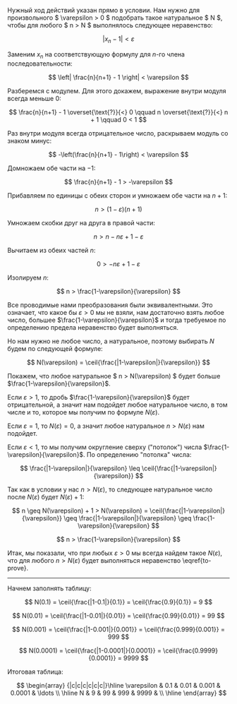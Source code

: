 Нужный ход действий указан прямо в условии. Нам нужно для произвольного $ \varepsilon > 0 $ подобрать такое натуральное $ N $, чтобы для любого $ n > N $ выполнялось следующее неравенство:

$$ |x_n - 1| < \varepsilon $$

Заменим $x_n$ на соответствующую формулу для $n$-го члена последовательности:

$$ \left| \frac{n}{n+1} - 1 \right| < \varepsilon $$

Разберемся с модулем. Для этого докажем, выражение внутри модуля всегда меньше $0$:

$$ \frac{n}{n+1} - 1 \overset{\text{?}}{<} 0 \qquad n \overset{\text{?}}{<} n + 1 \qquad 0 < 1  $$

Раз внутри модуля всегда отрицательное число, раскрываем модуль со знаком минус:

$$
    -\left(\frac{n}{n+1} - 1\right) < \varepsilon
$$

Домножаем обе части на $-1$:

$$ \frac{n}{n+1} - 1 > -\varepsilon $$

Прибавляем по единицы с обеих сторон и умножаем обе части на $n+1$:

$$ n > (1 - \varepsilon)(n+1) $$

Умножаем скобки друг на друга в правой части:

$$ n > n - n\varepsilon + 1 - \varepsilon $$

Вычитаем из обеих частей $n$:

$$ 0 > -n\varepsilon + 1 - \varepsilon $$

Изолируем $n$:

$$ n > \frac{1-\varepsilon}{\varepsilon} $$

Все проводимые нами преобразования были эквивалентными. Это означает, что какое бы $\varepsilon > 0$ мы не взяли, нам достаточно взять любое число, большее $\frac{1-\varepsilon}{\varepsilon}$ и тогда требуемое по определению предела неравенство будет выполняться.

Но нам нужно не любое число, а натуральное, поэтому выбирать $N$ будем по следующей формуле:

$$ N(\varepsilon) = \ceil{\frac{|1-\varepsilon|}{\varepsilon}} $$

Покажем, что любое натуральное $ n > N(\varepsilon) $ будет больше $\frac{1-\varepsilon}{\varepsilon}$.

Если $\varepsilon > 1$, то дробь $\frac{1-\varepsilon}{\varepsilon}$ будет отрицательной, а значит нам подойдет любое натуральное число, в том числе и то, которое мы получим по формуле $N(\varepsilon)$.

Если $\varepsilon = 1$, то $N(\varepsilon) = 0$, а значит любое натуральное $n > N(\varepsilon)$ нам подойдет.

Если $\varepsilon < 1$, то мы получим округление сверху ("потолок") числа $\frac{1-\varepsilon}{\varepsilon}$. По определению "потолка" числа:

$$ \frac{|1-\varepsilon|}{\varepsilon} \leq \ceil{\frac{|1-\varepsilon|}{\varepsilon}} $$

Так как в условии у нас $n > N(\varepsilon)$, то следующее натуральное число после $N(\varepsilon)$ будет $N(\varepsilon) + 1$:

$$ n \geq N(\varepsilon) + 1 > N(\varepsilon) = \ceil{\frac{|1-\varepsilon|}{\varepsilon}} \geq \frac{|1-\varepsilon|}{\varepsilon} \geq \frac{1-\varepsilon}{\varepsilon} $$

$$ n > \frac{1-\varepsilon}{\varepsilon} $$

Итак, мы показали, что при любых $\varepsilon > 0$ мы всегда найдем такое $N(\varepsilon)$, что для любого $n>N(\varepsilon)$ будет выполняться неравенство \eqref{to-prove}.

---

Начнем заполнять таблицу:

$$ N(0.1) = \ceil{\frac{|1-0.1|}{0.1}} = \ceil{\frac{0.9}{0.1}} = 9 $$

$$ N(0.01) = \ceil{\frac{|1-0.01|}{0.01}} = \ceil{\frac{0.99}{0.01}} = 99 $$

$$ N(0.001) = \ceil{\frac{|1-0.001|}{0.001}} = \ceil{\frac{0.999}{0.001}} = 999 $$

$$ N(0.0001) = \ceil{\frac{|1-0.0001|}{0.0001}} = \ceil{\frac{0.9999}{0.0001}} = 9999 $$

Итоговая таблица:

$$ \begin{array} {|c|c|c|c|c|c|}\hline \varepsilon & 0.1 & 0.01 & 0.001 & 0.0001 & \ldots \\ \hline N & 9 & 99 & 999 & 9999 &  \\ \hline  \end{array} $$